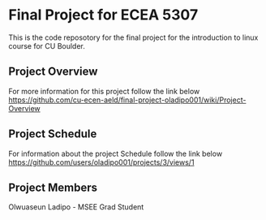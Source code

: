 # Final Project for ECEA 5307
This is the code reposotory for the final project for the introduction to linux course for CU Boulder. 

## Project Overview
For more information for this project follow the link below 
https://github.com/cu-ecen-aeld/final-project-oladipo001/wiki/Project-Overview

## Project Schedule 
For information about the project Schedule follow the link below
https://github.com/users/oladipo001/projects/3/views/1

## Project Members
Olwuaseun Ladipo - MSEE Grad Student
